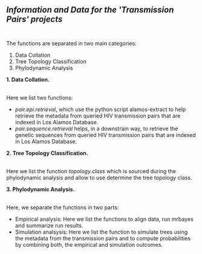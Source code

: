 ## *Information and Data for the 'Transmission Pairs' projects*<br/><br/>

The functions are separated in two main categories:

1. Data Collation
2. Tree Topology Classification
3. Phylodynamic Analysis

**1. Data Collation.**<br/><br/>

Here we list two functions:

- *pair.epi.retrieval*, which use the python script alamos-extract to help retrieve the metadata from queried HIV transmission pairs that are indexed in Los Alamos Database.
- *pair.sequence.retrieval* helps, in a downstrain way, to retrieve the genetic sequences from queried HIV transmission pairs that are indexed in Los Alamos Database.

**2. Tree Topology Classification.** <br/><br/>

Here we list the function *topology.class* which is sourced during the phylodynamic analysis and allow to use determine the tree topology class.

**3. Phylodynamic Analysis.** <br/><br/>

Here, we separate the functions in two parts:

- Empirical analysis: Here we list the functions to align data, run mrbayes and summarize run results. 
- Simulation analsysis: Here we list the function to simulate trees using the metadata from the transmission pairs and to compute probabilities by combining both, the empirical and simulation outcomes.
